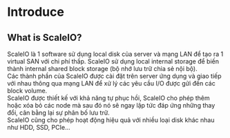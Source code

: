 # Introduce
## What is ScaleIO?
ScaleIO là 1 software sử dụng local disk của server và mạng LAN để tạo ra 1 virtual SAN với chi phí thấp. ScaleIO sử dụng local internal storage để biến thành internal shared block storage (bộ nhớ lưu trữ chia sẻ nội bộ).  
Các thành phần của ScaleIO được cài đặt trên server ứng dụng và giao tiếp với nhau thông qua mạng LAN để xử lý các yêu cầu I/O 	được gửi đến các block volume.  
ScaleIO được thiết kế với khả năng tự phục hồi, ScaleIO cho phép thêm hoặc xóa bỏ các node mà sau đó nó sẽ ngay lập tức đáp ứng những thay đổi, cân bằng lại sự phân bố lưu trữ.  
ScaleIO cũng cho phép hoạt động hiệu quả với nhiều loại disk khác nhau như HDD, SSD, PCIe...  

